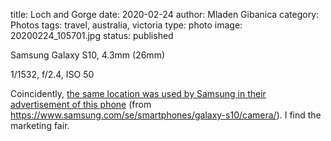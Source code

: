 title: Loch and Gorge
date: 2020-02-24
author: Mladen Gibanica
category: Photos
tags: travel, australia, victoria
type: photo
image: 20200224_105701.jpg
status: published

Samsung Galaxy S10, 4.3mm (26mm)

1/1532, f/2.4, ISO 50

Coincidently, <a href="https://images.samsung.com/se/smartphones/galaxy-s10/camera/images/galaxy-s10_camera_tele-camera_img01.jpg" target="_blank">the same location was used by Samsung in their advertisement of this phone</a> (from <a href="https://www.samsung.com/se/smartphones/galaxy-s10/camera/" target="_blank">https://www.samsung.com/se/smartphones/galaxy-s10/camera/</a>). I find the marketing fair.